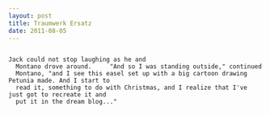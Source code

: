 ```yaml
---
layout: post
title: Traumwerk Ersatz
date: 2011-08-05
---
```

                                                                                                                  Jack could not stop laughing as he and
      Montano drove around.     "And so I was standing outside," continued
      Montano, "and I see this easel set up with a big cartoon drawing Petunia made. And I start to
      read it, something to do with Christmas, and I realize that I've just got to recreate it and
      put it in the dream blog..."